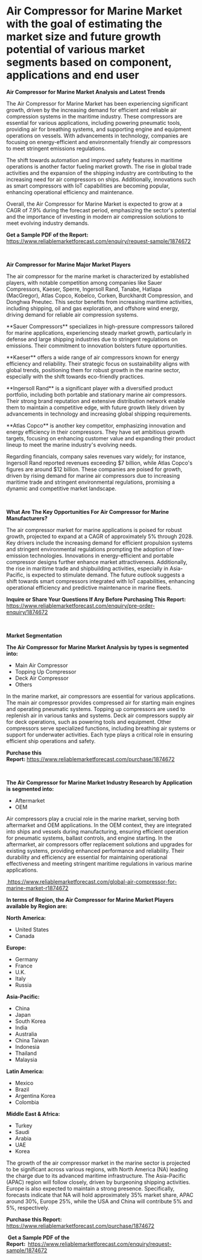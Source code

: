 <p><h1>Air Compressor for Marine Market with the goal of estimating the market size and future growth potential of various market segments based on component, applications and end user</h1></p><p><strong>Air Compressor for Marine Market Analysis and Latest Trends</strong></p>
<p><p>The Air Compressor for Marine Market has been experiencing significant growth, driven by the increasing demand for efficient and reliable air compression systems in the maritime industry. These compressors are essential for various applications, including powering pneumatic tools, providing air for breathing systems, and supporting engine and equipment operations on vessels. With advancements in technology, companies are focusing on energy-efficient and environmentally friendly air compressors to meet stringent emissions regulations.</p><p>The shift towards automation and improved safety features in maritime operations is another factor fueling market growth. The rise in global trade activities and the expansion of the shipping industry are contributing to the increasing need for air compressors on ships. Additionally, innovations such as smart compressors with IoT capabilities are becoming popular, enhancing operational efficiency and maintenance.</p><p>Overall, the Air Compressor for Marine Market is expected to grow at a CAGR of 7.9% during the forecast period, emphasizing the sector's potential and the importance of investing in modern air compression solutions to meet evolving industry demands.</p></p>
<p><strong>Get a Sample PDF of the Report:&nbsp;</strong> <a href="https://www.reliablemarketforecast.com/enquiry/request-sample/1874672?utm_campaign=2747&utm_medium=2&utm_source=Github&utm_content=ia&utm_term=12042025&utm_id=air-compressor-for-marine">https://www.reliablemarketforecast.com/enquiry/request-sample/1874672</a></p>
<p>&nbsp;</p>
<p><strong>Air Compressor for Marine Major Market Players</strong></p>
<p><p>The air compressor for the marine market is characterized by established players, with notable competition among companies like Sauer Compressors, Kaeser, Sperre, Ingersoll Rand, Tanabe, Hatlapa (MacGregor), Atlas Copco, Kobelco, Corken, Burckhardt Compression, and Donghwa Pneutec. This sector benefits from increasing maritime activities, including shipping, oil and gas exploration, and offshore wind energy, driving demand for reliable air compression systems. </p><p>**Sauer Compressors** specializes in high-pressure compressors tailored for marine applications, experiencing steady market growth, particularly in defense and large shipping industries due to stringent regulations on emissions. Their commitment to innovation bolsters future opportunities.</p><p>**Kaeser** offers a wide range of air compressors known for energy efficiency and reliability. Their strategic focus on sustainability aligns with global trends, positioning them for robust growth in the marine sector, especially with the shift towards eco-friendly practices.</p><p>**Ingersoll Rand** is a significant player with a diversified product portfolio, including both portable and stationary marine air compressors. Their strong brand reputation and extensive distribution network enable them to maintain a competitive edge, with future growth likely driven by advancements in technology and increasing global shipping requirements.</p><p>**Atlas Copco** is another key competitor, emphasizing innovation and energy efficiency in their compressors. They have set ambitious growth targets, focusing on enhancing customer value and expanding their product lineup to meet the marine industry's evolving needs.</p><p>Regarding financials, company sales revenues vary widely; for instance, Ingersoll Rand reported revenues exceeding $7 billion, while Atlas Copco's figures are around $12 billion. These companies are poised for growth, driven by rising demand for marine air compressors due to increasing maritime trade and stringent environmental regulations, promising a dynamic and competitive market landscape.</p></p>
<p>&nbsp;</p>
<p><strong>What Are The Key Opportunities For Air Compressor for Marine Manufacturers?</strong></p>
<p><p>The air compressor market for marine applications is poised for robust growth, projected to expand at a CAGR of approximately 5% through 2028. Key drivers include the increasing demand for efficient propulsion systems and stringent environmental regulations prompting the adoption of low-emission technologies. Innovations in energy-efficient and portable compressor designs further enhance market attractiveness. Additionally, the rise in maritime trade and shipbuilding activities, especially in Asia-Pacific, is expected to stimulate demand. The future outlook suggests a shift towards smart compressors integrated with IoT capabilities, enhancing operational efficiency and predictive maintenance in marine fleets.</p></p>
<p><strong>Inquire or Share Your Questions If Any Before Purchasing This Report:</strong> <a href="https://www.reliablemarketforecast.com/enquiry/pre-order-enquiry/1874672?utm_campaign=2747&utm_medium=2&utm_source=Github&utm_content=ia&utm_term=12042025&utm_id=air-compressor-for-marine">https://www.reliablemarketforecast.com/enquiry/pre-order-enquiry/1874672</a></p>
<p>&nbsp;</p>
<p><strong>Market Segmentation</strong></p>
<p><strong>The Air Compressor for Marine Market Analysis by types is segmented into:</strong></p>
<p><ul><li>Main Air Compressor</li><li>Topping Up Compressor</li><li>Deck Air Compressor</li><li>Others</li></ul></p>
<p><p>In the marine market, air compressors are essential for various applications. The main air compressor provides compressed air for starting main engines and operating pneumatic systems. Topping up compressors are used to replenish air in various tanks and systems. Deck air compressors supply air for deck operations, such as powering tools and equipment. Other compressors serve specialized functions, including breathing air systems or support for underwater activities. Each type plays a critical role in ensuring efficient ship operations and safety.</p></p>
<p><strong>Purchase this Report:&nbsp;</strong><a href="https://www.reliablemarketforecast.com/purchase/1874672?utm_campaign=2747&utm_medium=2&utm_source=Github&utm_content=ia&utm_term=12042025&utm_id=air-compressor-for-marine">https://www.reliablemarketforecast.com/purchase/1874672</a></p>
<p>&nbsp;</p>
<p><strong>The Air Compressor for Marine Market Industry Research by Application is segmented into:</strong></p>
<p><ul><li>Aftermarket</li><li>OEM</li></ul></p>
<p><p>Air compressors play a crucial role in the marine market, serving both aftermarket and OEM applications. In the OEM context, they are integrated into ships and vessels during manufacturing, ensuring efficient operation for pneumatic systems, ballast controls, and engine starting. In the aftermarket, air compressors offer replacement solutions and upgrades for existing systems, providing enhanced performance and reliability. Their durability and efficiency are essential for maintaining operational effectiveness and meeting stringent maritime regulations in various marine applications.</p></p>
<p><a href="https://www.reliablemarketforecast.com/global-air-compressor-for-marine-market-r1874672?utm_campaign=2747&utm_medium=2&utm_source=Github&utm_content=ia&utm_term=12042025&utm_id=air-compressor-for-marine">&nbsp;https://www.reliablemarketforecast.com/global-air-compressor-for-marine-market-r1874672</a></p>
<p><strong>In terms of Region, the Air Compressor for Marine Market Players available by Region are:</strong></p>
<p>
    <p> <strong> North America: </strong>
        <ul>
            <li>United States</li>
            <li>Canada</li>
        </ul>
        </p> 
    <p> <strong> Europe: </strong>
        <ul>
            <li>Germany</li>
            <li>France</li>
            <li>U.K.</li>
            <li>Italy</li>
            <li>Russia</li>
        </ul>
        </p> 
    <p> <strong> Asia-Pacific: </strong>
        <ul>
            <li>China</li>
            <li>Japan</li>
            <li>South Korea</li>
            <li>India</li>
            <li>Australia</li>
            <li>China Taiwan</li>
            <li>Indonesia</li>
            <li>Thailand</li>
            <li>Malaysia</li>
        </ul>
        </p> 
    <p> <strong> Latin America: </strong>
        <ul>
            <li>Mexico</li>
            <li>Brazil</li>
            <li>Argentina Korea</li>
            <li>Colombia</li>
        </ul>
        </p> 
    <p> <strong> Middle East & Africa: </strong>
        <ul>
            <li>Turkey</li>
            <li>Saudi</li>
            <li>Arabia</li>
            <li>UAE</li>
            <li>Korea</li>
        </ul>
    </p>
    </p>
<p><p>The growth of the air compressor market in the marine sector is projected to be significant across various regions, with North America (NA) leading the charge due to its advanced maritime infrastructure. The Asia-Pacific (APAC) region will follow closely, driven by burgeoning shipping activities. Europe is also expected to maintain a strong presence. Specifically, forecasts indicate that NA will hold approximately 35% market share, APAC around 30%, Europe 25%, while the USA and China will contribute 5% and 5%, respectively.</p></p>
<p><strong>Purchase this Report: </strong><a href="https://www.reliablemarketforecast.com/purchase/1874672?utm_campaign=2747&utm_medium=2&utm_source=Github&utm_content=ia&utm_term=12042025&utm_id=air-compressor-for-marine">https://www.reliablemarketforecast.com/purchase/1874672</a></p>
<p>&nbsp;<strong>Get a Sample PDF of the Report:&nbsp;&nbsp;</strong><a href="https://www.reliablemarketforecast.com/enquiry/request-sample/1874672?utm_campaign=2747&utm_medium=2&utm_source=Github&utm_content=ia&utm_term=12042025&utm_id=air-compressor-for-marine">https://www.reliablemarketforecast.com/enquiry/request-sample/1874672</a></p>
<p><strong></strong></p>
<p><p></p><p></p><p></p></p>